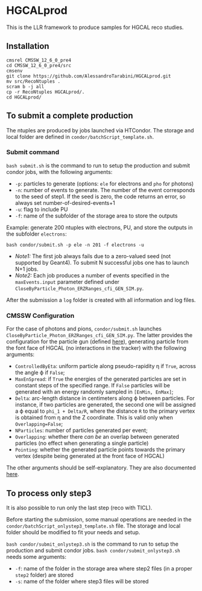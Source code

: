 # HGCALprod

This is the LLR framework to produce samples for HGCAL reco studies.

## Installation

```shell
cmsrel CMSSW_12_6_0_pre4
cd CMSSW_12_6_0_pre4/src
cmsenv
git clone https://github.com/AlessandroTarabini/HGCALprod.git
mv src/RecoNtuples .
scram b -j all
cp -r RecoNtuples HGCALprod/.
cd HGCALprod/
```

## To submit a complete production

The ntuples are produced by jobs launched via HTCondor. The storage and local folder are defined in ```condor/batchScript_template.sh```.

### Submit command

```bash submit.sh``` is the command to run to setup the production and submit condor jobs, with the following arguments:
* ```-p```: particles to generate (options: ```ele``` for electrons and ```pho``` for photons)
* ```-n```: number of events to generate. The number of the event corresponds to the seed of step1. If the seed is zero, the code returns an error, so always set number-of-desired-events+1
* ```-u```: flag to include PU
* ```-f```: name of the subfolder of the storage area to store the outputs

Example: generate 200 ntuples with electrons, PU, and store the outputs in the subfolder ```electrons```:

```shell
bash condor/submit.sh -p ele -n 201 -f electrons -u
```

* _Note1:_ The first job always fails due to a zero-valued seed (not supported by Geant4). To submit N successful jobs one has to launch N+1 jobs.
* _Note2:_ Each job produces a number of events specified in the ```maxEvents.input``` parameter defined under ```CloseByParticle_Photon_ERZRanges_cfi_GEN_SIM.py```.

After the submission a ```log``` folder is created with all information and log files.

### CMSSW Configuration

For the case of photons and pions, ```condor/submit.sh``` launches ```CloseByParticle_Photon_ERZRanges_cfi_GEN_SIM.py```. The latter provides the configuration for the particle gun (defined [here](https://github.com/cms-sw/cmssw/blob/master/IOMC/ParticleGuns/src/CloseByParticleGunProducer.cc)), generating particle from the font face of HGCAL (no interactions in the tracker) with the following arguments:

* ```ControlledByEta```: uniform particle along pseudo-rapidity &eta; if ```True```, across the angle &varphi; if ```False```;
* ```MaxEnSpread```: if ```True``` the energies of the generated particles are set in constant steps of the specified range. If ```False``` particles will be generated with an energy randomly sampled in ```[EnMin, EnMax]```; 
* ```Delta```: arc-length distance in centimeters along &varphi; between particles. For instance, if two particles are generated, the second one will be assigned a &varphi; equal to ```phi_1 + Delta/R```, where the distance ```R``` to the primary vertex is obtained from &eta; and the Z coordinate. This is valid only when ```Overlapping=False```;
* ```NParticles```: number of particles generated per event;
* ```Overlapping```: whether there _can be_ an overlap between generated particles (no effect when generating a single particle)
* ```Pointing```: whether the generated particle points towards the primary vertex (despite being generated at the front face of HGCAL)

The other arguments should be self-explanatory. They are also documented [here](https://hgcal.web.cern.ch/Generation/CloseByParticleGun/).

## To process only step3

It is also possible to run only the last step (reco with TICL).

Before starting the submission, some manual operations are needed in the ```condor/batchScript_onlystep3_template.sh``` file. The storage and local folder should be modified to fit your needs and setup.

```bash condor/submit_onlystep3.sh``` is the command to run to setup the production and submit condor jobs.
```bash condor/submit_onlystep3.sh``` needs some arguments:
* ```-f```: name of the folder in the storage area where step2 files (in a proper ```step2``` folder) are stored
* ```-s```: name of the folder where step3 files will be stored
